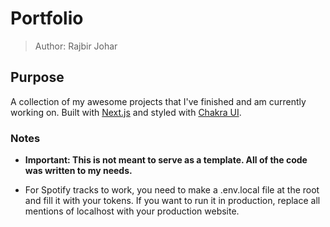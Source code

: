 # Portfolio

> Author: Rajbir Johar

## Purpose

A collection of my awesome projects that I've finished and am currently working on. Built with [Next.js](https://nextjs.org/) and styled with [Chakra UI](https://next.chakra-ui.com/).

### Notes

- **Important: This is not meant to serve as a template. All of the code was written to my needs.**

- For Spotify tracks to work, you need to make a .env.local file at the root and fill it with your tokens. If you want to run it in production, replace all mentions of localhost with your production website. 
